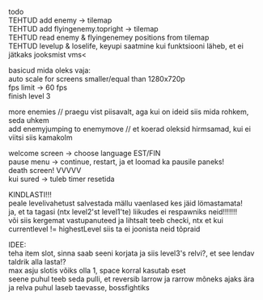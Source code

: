 todo        
TEHTUD add enemy -> tilemap         
TEHTUD add flyingenemy.topright -> tilemap          
TEHTUD read enemy & flyingenemey positions from tilemap         
TEHTUD levelup & loselife, keyupi saatmine kui funktsiooni läheb, et ei jätkaks jooksmist vms<          

basicud mida oleks vaja:            
auto scale for screens smaller/equal than 1280x720p             
fps limit -> 60 fps     
finish level 3          

more enemies // praegu vist piisavalt, aga kui on ideid siis mida rohkem, seda uhkem        
add enemyjumping to enemymove // et koerad oleksid hirmsamad, kui ei viitsi siis kamakolm           

welcome screen -> choose language EST/FIN       
pause menu -> continue, restart, ja et loomad ka pausile paneks!            
death screen! VVVVV         
kui sured -> tuleb timer resetida           

KINDLASTI!!!            
peale levelivahetust salvestada mällu vaenlased kes jäid lömastamata!           
ja, et ta tagasi (ntx level2'st level1'te) liikudes ei respawniks neid!!!!!!!               
või siis kergemat vastupanuteed ja lihtsalt teeb checki, ntx et kui currentlevel != highestLevel siis ta ei joonista neid tõpraid           

IDEE:           
teha item slot, sinna saab seeni korjata ja siis level3's relvi?, et see lendav taldrik alla lasta!?                
max asju slotis võiks olla 1, space korral kasutab eset         
seene puhul teeb seda pulli, et reversib larrow ja rarrow mõneks ajaks ära          
ja relva puhul laseb taevasse, bossfightiks         
